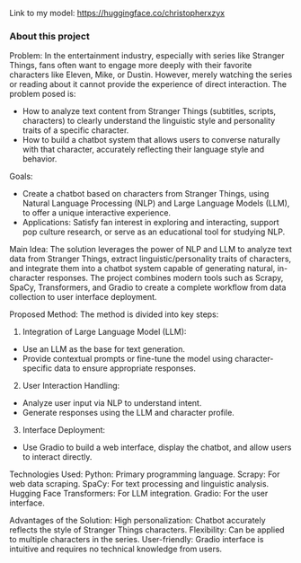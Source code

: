 Link to my model: https://huggingface.co/christopherxzyx

### About this project

Problem:
In the entertainment industry, especially with series like Stranger Things, fans often want to engage more deeply with their favorite characters like Eleven, Mike, or Dustin. 
However, merely watching the series or reading about it cannot provide the experience of direct interaction. The problem posed is:
- How to analyze text content from Stranger Things (subtitles, scripts, characters) to clearly understand the linguistic style and personality traits of a specific character.
- How to build a chatbot system that allows users to converse naturally with that character, accurately reflecting their language style and behavior.

Goals:
- Create a chatbot based on characters from Stranger Things, using Natural Language Processing (NLP) and Large Language Models (LLM), to offer a unique interactive experience.
- Applications: Satisfy fan interest in exploring and interacting, support pop culture research, or serve as an educational tool for studying NLP.

Main Idea:
The solution leverages the power of NLP and LLM to analyze text data from Stranger Things, extract linguistic/personality traits of characters, and integrate them into a chatbot
system capable of generating natural, in-character responses. The project combines modern tools such as Scrapy, SpaCy, Transformers, and Gradio to create a complete workflow from 
data collection to user interface deployment.

Proposed Method:
The method is divided into key steps:

1. Integration of Large Language Model (LLM):
- Use an LLM as the base for text generation.
- Provide contextual prompts or fine-tune the model using character-specific data to ensure appropriate responses.

2. User Interaction Handling:
- Analyze user input via NLP to understand intent.
- Generate responses using the LLM and character profile.

3. Interface Deployment:
- Use Gradio to build a web interface, display the chatbot, and allow users to interact directly.

Technologies Used:
Python: Primary programming language.
Scrapy: For web data scraping.
SpaCy: For text processing and linguistic analysis.
Hugging Face Transformers: For LLM integration.
Gradio: For the user interface.

Advantages of the Solution:
High personalization: Chatbot accurately reflects the style of Stranger Things characters.
Flexibility: Can be applied to multiple characters in the series.
User-friendly: Gradio interface is intuitive and requires no technical knowledge from users.
